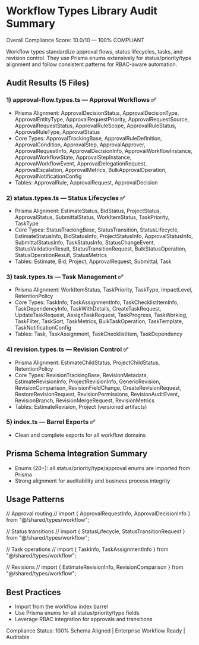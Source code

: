 # Workflow Types Library Audit Summary

Overall Compliance Score: 10.0/10 — 100% COMPLIANT

Workflow types standardize approval flows, status lifecycles, tasks, and revision control. They use Prisma enums extensively for status/priority/type alignment and follow consistent patterns for RBAC-aware automation.

## Audit Results (5 Files)

### 1) approval-flow.types.ts — Approval Workflows ✅

- Prisma Alignment: ApprovalDecisionStatus, ApprovalDecisionType, ApprovalEntityType, ApprovalRequestPriority, ApprovalRequestSource, ApprovalRequestStatus, ApprovalRuleScope, ApprovalRuleStatus, ApprovalRuleType, ApprovalStatus
- Core Types: ApprovalTrackingBase, ApprovalRuleDefinition, ApprovalCondition, ApprovalStep, ApprovalApprover, ApprovalRequestInfo, ApprovalDecisionInfo, ApprovalWorkflowInstance, ApprovalWorkflowState, ApprovalStepInstance, ApprovalWorkflowEvent, ApprovalDelegationRequest, ApprovalEscalation, ApprovalMetrics, BulkApprovalOperation, ApprovalNotificationConfig
- Tables: ApprovalRule, ApprovalRequest, ApprovalDecision

### 2) status.types.ts — Status Lifecycles ✅

- Prisma Alignment: EstimateStatus, BidStatus, ProjectStatus, ApprovalStatus, SubmittalStatus, WorkItemStatus, TaskPriority, TaskType
- Core Types: StatusTrackingBase, StatusTransition, StatusLifecycle, EstimateStatusInfo, BidStatusInfo, ProjectStatusInfo, ApprovalStatusInfo, SubmittalStatusInfo, TaskStatusInfo, StatusChangeEvent, StatusValidationResult, StatusTransitionRequest, BulkStatusOperation, StatusOperationResult, StatusMetrics
- Tables: Estimate, Bid, Project, ApprovalRequest, Submittal, Task

### 3) task.types.ts — Task Management ✅

- Prisma Alignment: WorkItemStatus, TaskPriority, TaskType, ImpactLevel, RetentionPolicy
- Core Types: TaskInfo, TaskAssignmentInfo, TaskChecklistItemInfo, TaskDependencyInfo, TaskWithDetails, CreateTaskRequest, UpdateTaskRequest, AssignTaskRequest, TaskProgress, TaskWorklog, TaskFilter, TaskSort, TaskMetrics, BulkTaskOperation, TaskTemplate, TaskNotificationConfig
- Tables: Task, TaskAssignment, TaskChecklistItem, TaskDependency

### 4) revision.types.ts — Revision Control ✅

- Prisma Alignment: EstimateChildStatus, ProjectChildStatus, RetentionPolicy
- Core Types: RevisionTrackingBase, RevisionMetadata, EstimateRevisionInfo, ProjectRevisionInfo, GenericRevision, RevisionComparison, RevisionFieldChange, CreateRevisionRequest, RestoreRevisionRequest, RevisionPermissions, RevisionAuditEvent, RevisionBranch, RevisionMergeRequest, RevisionMetrics
- Tables: EstimateRevision, Project (versioned artifacts)

### 5) index.ts — Barrel Exports ✅

- Clean and complete exports for all workflow domains

## Prisma Schema Integration Summary

- Enums (20+): all status/priority/type/approval enums are imported from Prisma
- Strong alignment for auditability and business process integrity

## Usage Patterns

// Approval routing
// import { ApprovalRequestInfo, ApprovalDecisionInfo } from "@/shared/types/workflow";

// Status transitions
// import { StatusLifecycle, StatusTransitionRequest } from "@/shared/types/workflow";

// Task operations
// import { TaskInfo, TaskAssignmentInfo } from "@/shared/types/workflow";

// Revisions
// import { EstimateRevisionInfo, RevisionComparison } from "@/shared/types/workflow";

## Best Practices

- Import from the workflow index barrel
- Use Prisma enums for all status/priority/type fields
- Leverage RBAC integration for approvals and transitions

Compliance Status: 100% Schema Aligned | Enterprise Workflow Ready | Auditable
